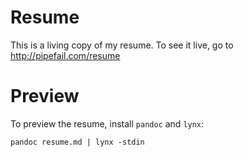 Resume
======

This is a living copy of my resume. To see it live, go to http://pipefail.com/resume

Preview
=======

To preview the resume, install `pandoc` and `lynx`:

```
pandoc resume.md | lynx -stdin
```
